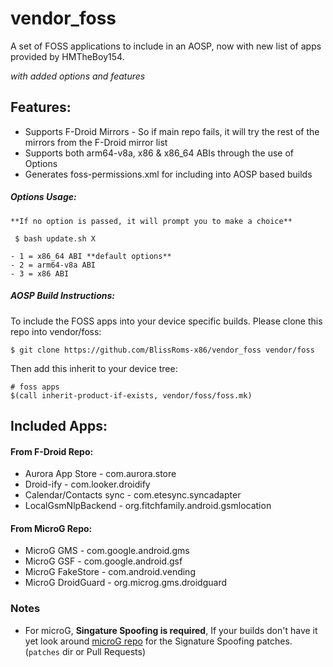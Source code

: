 # vendor_foss
A set of FOSS applications to include in an AOSP, now with new list of apps provided by HMTheBoy154.

*with added options and features*

## Features:

 - Supports F-Droid Mirrors - So if main repo fails, it will try the 
   rest of the mirrors from the F-Droid mirror list
 - Supports both arm64-v8a, x86 & x86_64 ABIs through the use of Options
 - Generates foss-permissions.xml for including into AOSP based builds
 
##### Options Usage:
	 
	**If no option is passed, it will prompt you to make a choice**
	 
	 $ bash update.sh X
	 
	- 1 = x86_64 ABI **default options**
	- 2 = arm64-v8a ABI
	- 3 = x86 ABI

##### AOSP Build Instructions:

To include the FOSS apps into your device specific builds. Please clone 
this repo into vendor/foss:

	$ git clone https://github.com/BlissRoms-x86/vendor_foss vendor/foss
	
Then add this inherit to your device tree:

	# foss apps
	$(call inherit-product-if-exists, vendor/foss/foss.mk)

## Included Apps:

#### From F-Droid Repo:

- Aurora App Store - com.aurora.store
- Droid-ify - com.looker.droidify
- Calendar/Contacts sync - com.etesync.syncadapter
- LocalGsmNlpBackend - org.fitchfamily.android.gsmlocation

#### From MicroG Repo:

- MicroG GMS - com.google.android.gms
- MicroG GSF - com.google.android.gsf
- MicroG FakeStore - com.android.vending
- MicroG DroidGuard - org.microg.gms.droidguard 

### Notes

- For microG, **Singature Spoofing is required**, If your builds don't have it yet look around  [microG repo](https://github.com/microg/GmsCore) for the Signature Spoofing patches. (`patches` dir or Pull Requests)
